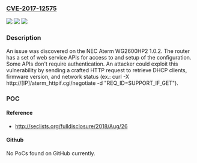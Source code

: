 ### [CVE-2017-12575](https://cve.mitre.org/cgi-bin/cvename.cgi?name=CVE-2017-12575)
![](https://img.shields.io/static/v1?label=Product&message=n%2Fa&color=blue)
![](https://img.shields.io/static/v1?label=Version&message=n%2Fa&color=blue)
![](https://img.shields.io/static/v1?label=Vulnerability&message=n%2Fa&color=brighgreen)

### Description

An issue was discovered on the NEC Aterm WG2600HP2 1.0.2. The router has a set of web service APIs for access to and setup of the configuration. Some APIs don't require authentication. An attacker could exploit this vulnerability by sending a crafted HTTP request to retrieve DHCP clients, firmware version, and network status (ex.: curl -X http://[IP]/aterm_httpif.cgi/negotiate -d "REQ_ID=SUPPORT_IF_GET").

### POC

#### Reference
- http://seclists.org/fulldisclosure/2018/Aug/26

#### Github
No PoCs found on GitHub currently.


